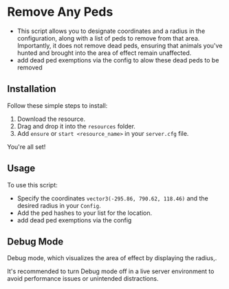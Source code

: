 # Remove Any Peds

- This script allows you to designate coordinates and a radius in the configuration, along with a list of peds to remove from that area. Importantly, it does not remove dead peds, ensuring that animals you've hunted and brought into the area of effect remain unaffected.
- add dead ped exemptions via the config to alow these dead peds to be removed 

## Installation

Follow these simple steps to install:

1. Download the resource.
2. Drag and drop it into the `resources` folder.
3. Add `ensure` or `start <resource_name>` in your `server.cfg` file.

You're all set!

## Usage

To use this script:

- Specify the coordinates `vector3(-295.86, 790.62, 118.46)` and the desired radius in your `Config`.
- Add the ped hashes to your list for the location.
- add dead ped exemptions via the config 

## Debug Mode

Debug mode, which visualizes the area of effect by displaying the radius,.

It's recommended to turn Debug mode off in a live server environment to avoid performance issues or unintended distractions.


